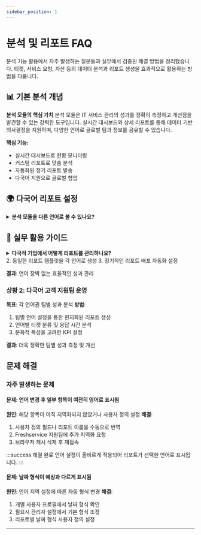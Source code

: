 ```yaml
---
sidebar_position: 1
---
```


# 분석 및 리포트 FAQ

분석 기능 활용에서 자주 발생하는 질문들과 실무에서 검증된 해결 방법을 정리했습니다. 티켓, 서비스 요청, 자산 등의 데이터 분석과 리포트 생성을 효과적으로 활용하는 방법을 다룹니다.

## 📊 기본 분석 개념

**분석 모듈의 핵심 가치**
분석 모듈은 IT 서비스 관리의 성과를 정확히 측정하고 개선점을 발견할 수 있는 강력한 도구입니다. 실시간 대시보드와 상세 리포트를 통해 데이터 기반 의사결정을 지원하며, 다양한 언어로 글로벌 팀과 정보를 공유할 수 있습니다.

**핵심 기능:**
- 실시간 대시보드로 현황 모니터링
- 커스텀 리포트로 맞춤 분석
- 자동화된 정기 리포트 발송
- 다국어 지원으로 글로벌 협업

## 🌍 다국어 리포트 설정

<details>
<summary><strong>분석 모듈을 다른 언어로 볼 수 있나요?</strong></summary>

**답변:** 네, 분석 모듈의 기본 리포트를 다양한 언어로 확인할 수 있습니다.

**언어 변경 단계:**
1. **Admin** 메뉴로 이동
2. **General Settings** > **Helpdesk Settings** 선택  
3. **Manage Languages** 클릭
4. 원하는 언어 선택
5. **저장** 버튼 클릭

**결과:** 분석 모듈의 모든 기본 리포트가 선택한 언어로 표시됩니다.

**⚠️ 주의사항:**
- 언어 변경은 Freshservice 전체 인터페이스에 적용됩니다
- 일부 기술 용어는 영어로 유지될 수 있습니다  
- 사용자 정의 리포트 이름은 수동으로 업데이트 필요
- 날짜/숫자 형식도 선택한 지역에 따라 자동 변경

**지원 언어:**
영어, 스페인어, 프랑스어, 독일어, 이탈리아어, 포르투갈어, 네덜란드어, 스웨덴어, 덴마크어, 한국어 등

</details>

## 💼 실무 활용 가이드

<details>
<summary><strong>다국적 기업에서 어떻게 리포트를 관리하나요?</strong></summary>

**시나리오: 글로벌 리포트 관리**
각 지역 관리자가 자국 언어로 리포트를 확인해야 하는 상황

**방법:**
1. 지역별 관리자 계정에 해당 언어 설정
2. 커스텀 리포트는 지역별로 번역본 제작
3. 자동화된 정기 리포트에서 언어별 발송 설정

**효과:** 각 지역의 관리자가 자국 언어로 명확한 분석 정보를 받아 더 나은 의사결정 가능

</details>
2. 동일한 리포트 템플릿을 각 언어로 생성
3. 정기적인 리포트 배포 자동화 설정

**결과**: 언어 장벽 없는 효율적인 성과 관리

### 상황 2: 다국어 고객 지원팀 운영
**목표**: 각 언어권 팀별 성과 분석
**방법**:
1. 팀별 언어 설정을 통한 현지화된 리포트 생성
2. 언어별 티켓 분류 및 응답 시간 분석
3. 문화적 특성을 고려한 KPI 설정

**결과**: 더욱 정확한 팀별 성과 측정 및 개선

## 문제 해결

### 자주 발생하는 문제

#### 문제: 언어 변경 후 일부 항목이 여전히 영어로 표시됨
**원인**: 해당 항목이 아직 지역화되지 않았거나 사용자 정의 설정
**해결**: 
1. 사용자 정의 필드나 리포트 이름을 수동으로 번역
2. Freshservice 지원팀에 추가 지역화 요청
3. 브라우저 캐시 삭제 후 재접속

:::success 해결 완료
언어 설정이 올바르게 적용되어 리포트가 선택한 언어로 표시됩니다.
:::

#### 문제: 날짜 형식이 예상과 다르게 표시됨
**원인**: 언어 지역 설정에 따른 자동 형식 변경
**해결**:
1. 개별 사용자 프로필에서 날짜 형식 확인
2. 필요시 관리자 설정에서 기본 형식 조정
3. 리포트별 날짜 형식 사용자 정의 설정

---


